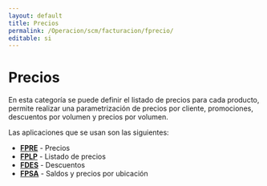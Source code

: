 ```yaml
---
layout: default
title: Precios
permalink: /Operacion/scm/facturacion/fprecio/
editable: si
---
```


# Precios  

En esta categoría se puede definir el listado de precios para cada producto, permite realizar una parametrización de precios por cliente, promociones, descuentos por volumen y precios por volumen.  

Las aplicaciones que se usan son las siguientes:  


* [**FPRE**](http://docs.oasiscom.com/Operacion/scm/facturacion/fprecio/fpre) - Precios
* [**FPLP**](http://docs.oasiscom.com/Operacion/scm/facturacion/fprecio/fplp) - Listado de precios
* [**FDES**](http://docs.oasiscom.com/Operacion/scm/facturacion/fprecio/fdes) - Descuentos
* [**FPSA**](http://docs.oasiscom.com/Operacion/scm/facturacion/fprecio/fpsa) - Saldos y precios por ubicación

